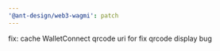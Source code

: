 ```yaml
---
'@ant-design/web3-wagmi': patch
---
```


fix: cache WalletConnect qrcode uri for fix qrcode display bug
